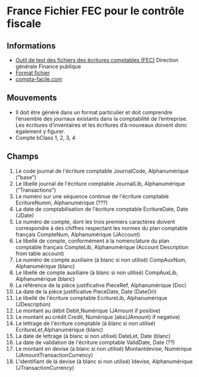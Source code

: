 # France Fichier FEC pour le contrôle fiscale

## Informations
* [Outil de test des fichiers des écritures comptables (FEC)](https://www.economie.gouv.fr/dgfip/outil-test-des-fichiers-des-ecritures-comptables-fec) Direction générale Finance publique
* [Format fichier](https://www.legifrance.gouv.fr/affichCodeArticle.do;jsessionid=1D905278ED63729D4CDF44E8064D8160.tpdila07v_3?idArticle=LEGIARTI000027804775&cidTexte=LEGITEXT000006069583&categorieLien=id&dateTexte=20150610)
* [compta-facile.com](http://www.compta-facile.com/fichier-des-ecritures-comptables-fec-definition-contenu-utilite/)

## Mouvements
* Il doit être généré dans un format particulier et doit comprendre l’ensemble des journaux existants dans la comptabilité de l’entreprise. Les écritures d’inventaires et les écritures d’à-nouveaux doivent donc également y figurer.
* Compte bClass 1, 2, 3, 4

## Champs
1. Le code journal de l'écriture comptable
	JournalCode, Alphanumérique  ("base")
2. Le libellé journal de l'écriture comptable
	JournalLib, Alphanumérique ("Transactions")
3. Le numéro sur une séquence continue de l'écriture comptable
	EcritureNumm, Alphanumérique (???)
4. La date de comptabilisation de l'écriture comptable
	EcritureDate, Date (JDate)
5. Le numéro de compte, dont les trois premiers caractères doivent correspondre à des chiffres respectant les normes du plan comptable français
	CompteNum, Alphanumérique (JAccount)
6. Le libellé de compte, conformément à la nomenclature du plan comptable français
	CompteLib, Alphanumérique (Account Description from table account)
7. Le numéro de compte auxiliaire (à blanc si non utilisé)
	CompAuxNum, Alphanumérique  (blanc)
8. Le libellé de compte auxiliaire (à blanc si non utilisé)
	CompAuxLib, Alphanumérique (blanc)
9. La référence de la pièce justificative
	PieceRef, Alphanumérique (Doc)
10. La date de la pièce justificative
	PieceDate, Date (DateOri)
11. Le libellé de l'écriture comptable
	EcritureLib, Alphanumérique (JDescription)
12. Le montant au débit
	Debit,Numérique  (JAmount if positive)
13. Le montant au crédit
	Credit, Numérique (abs(JAmount) if negative)
14. Le lettrage de l'écriture comptable (à blanc si non utilisé)
	EcritureLet,Alphanumérique (blanc)
15. La date de lettrage (à blanc si non utilisé)
	DateLet, Date (blanc)
16. La date de validation de l'écriture comptable
	ValidDate, Date (??)
17. Le montant en devise (à blanc si non utilisé)
	Montantdevise, Numérique (JAmountTransactionCurrency)
18. L'identifiant de la devise (à blanc si non utilisé)
	Idevise, Alphanumérique  (JTransactionCurrency)
	
	
